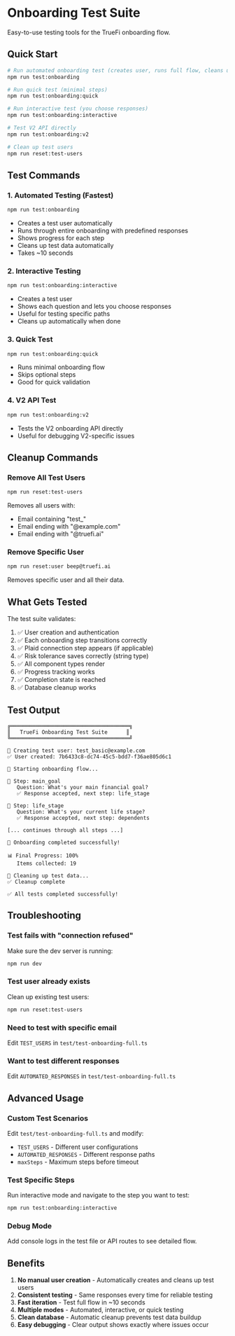 # Onboarding Test Suite

Easy-to-use testing tools for the TrueFi onboarding flow.

## Quick Start

```bash
# Run automated onboarding test (creates user, runs full flow, cleans up)
npm run test:onboarding

# Run quick test (minimal steps)
npm run test:onboarding:quick

# Run interactive test (you choose responses)
npm run test:onboarding:interactive

# Test V2 API directly
npm run test:onboarding:v2

# Clean up test users
npm run reset:test-users
```

## Test Commands

### 1. Automated Testing (Fastest)
```bash
npm run test:onboarding
```
- Creates a test user automatically
- Runs through entire onboarding with predefined responses
- Shows progress for each step
- Cleans up test data automatically
- Takes ~10 seconds

### 2. Interactive Testing
```bash
npm run test:onboarding:interactive
```
- Creates a test user
- Shows each question and lets you choose responses
- Useful for testing specific paths
- Cleans up automatically when done

### 3. Quick Test
```bash
npm run test:onboarding:quick
```
- Runs minimal onboarding flow
- Skips optional steps
- Good for quick validation

### 4. V2 API Test
```bash
npm run test:onboarding:v2
```
- Tests the V2 onboarding API directly
- Useful for debugging V2-specific issues

## Cleanup Commands

### Remove All Test Users
```bash
npm run reset:test-users
```
Removes all users with:
- Email containing "test_"
- Email ending with "@example.com"
- Email ending with "@truefi.ai"

### Remove Specific User
```bash
npm run reset:user beep@truefi.ai
```
Removes specific user and all their data.

## What Gets Tested

The test suite validates:
1. ✅ User creation and authentication
2. ✅ Each onboarding step transitions correctly
3. ✅ Plaid connection step appears (if applicable)
4. ✅ Risk tolerance saves correctly (string type)
5. ✅ All component types render
6. ✅ Progress tracking works
7. ✅ Completion state is reached
8. ✅ Database cleanup works

## Test Output

```
╔══════════════════════════════════════╗
║   TrueFi Onboarding Test Suite      ║
╚══════════════════════════════════════╝

📝 Creating test user: test_basic@example.com
✅ User created: 7b6433c8-dc74-45c5-bdd7-f36ae805d6c1

🚀 Starting onboarding flow...

📍 Step: main_goal
   Question: What's your main financial goal?
   ✅ Response accepted, next step: life_stage

📍 Step: life_stage
   Question: What's your current life stage?
   ✅ Response accepted, next step: dependents

[... continues through all steps ...]

🎉 Onboarding completed successfully!

📊 Final Progress: 100%
   Items collected: 19

🧹 Cleaning up test data...
✅ Cleanup complete

✅ All tests completed successfully!
```

## Troubleshooting

### Test fails with "connection refused"
Make sure the dev server is running:
```bash
npm run dev
```

### Test user already exists
Clean up existing test users:
```bash
npm run reset:test-users
```

### Need to test with specific email
Edit `TEST_USERS` in `test/test-onboarding-full.ts`

### Want to test different responses
Edit `AUTOMATED_RESPONSES` in `test/test-onboarding-full.ts`

## Advanced Usage

### Custom Test Scenarios
Edit `test/test-onboarding-full.ts` and modify:
- `TEST_USERS` - Different user configurations
- `AUTOMATED_RESPONSES` - Different response paths
- `maxSteps` - Maximum steps before timeout

### Test Specific Steps
Run interactive mode and navigate to the step you want to test:
```bash
npm run test:onboarding:interactive
```

### Debug Mode
Add console logs in the test file or API routes to see detailed flow.

## Benefits

1. **No manual user creation** - Automatically creates and cleans up test users
2. **Consistent testing** - Same responses every time for reliable testing
3. **Fast iteration** - Test full flow in ~10 seconds
4. **Multiple modes** - Automated, interactive, or quick testing
5. **Clean database** - Automatic cleanup prevents test data buildup
6. **Easy debugging** - Clear output shows exactly where issues occur